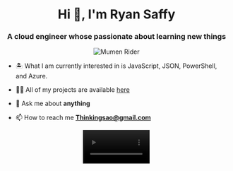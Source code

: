<h1 align="center">Hi 👋, I'm Ryan Saffy </h1>
<h3 align="center">A cloud engineer whose passionate about learning new things  </h3>

<p align="center">
  <img src="https://64.media.tumblr.com/e6a4c06b5b9cd713aaa12f282327c8c8/tumblr_inline_o042h0scQs1tdlg53_500.gif" alt="Mumen Rider"/>
</p>
<p align="left">
  
- 🏝 What I am currently interested in is JavaScript, JSON, PowerShell, and Azure.

- 👨‍💻 All of my projects are available  [here](https://github.com/ryansaffy?tab=repositories)

- 💬 Ask me about **anything**

- 📫 How to reach me **Thinkingsao@gmail.com**


<p align="center">

</p>


<div></div>



<div>
 <video class="center" style="display: block; 
           margin-left: auto;
           margin-right: auto;
           width: 30%;" src="https://user-images.githubusercontent.com/103610781/163502613-c2d94f5c-0f41-4f28-af1f-ae327d8eb00a.mp4">⁪</video>
</div>



